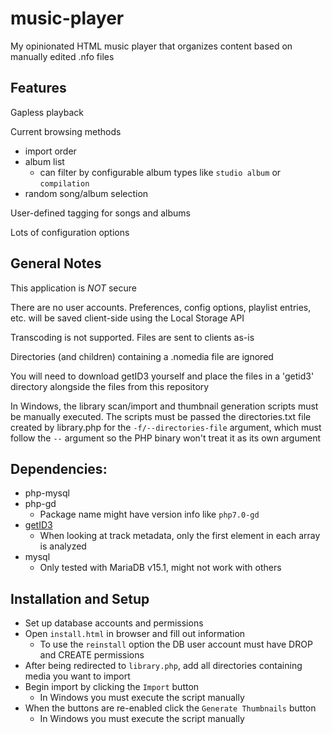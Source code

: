 music-player
=============
My opinionated HTML music player that organizes content based on manually edited .nfo files

## Features
Gapless playback

Current browsing methods
  * import order
  * album list
    * can filter by configurable album types like ``studio album`` or ``compilation``
  * random song/album selection

User-defined tagging for songs and albums

Lots of configuration options

## General Notes
This application is _NOT_ secure

There are no user accounts. Preferences, config options, playlist entries, etc. will be saved client-side using the Local Storage API

Transcoding is not supported. Files are sent to clients as-is

Directories (and children) containing a .nomedia file are ignored

You will need to download getID3 yourself and place the files in a 'getid3' directory alongside the files from this repository

In Windows, the library scan/import and thumbnail generation scripts must be manually executed. The scripts must be passed the directories.txt file created by library.php for the ``-f/--directories-file`` argument, which must follow the ``--`` argument so the PHP binary won't treat it as its own argument

## Dependencies:
  * php-mysql
  * php-gd
    * Package name might have version info like ``php7.0-gd``
  * [getID3](http://getid3.sourceforge.net/)
    * When looking at track metadata, only the first element in each array is analyzed
  * mysql
    * Only tested with MariaDB v15.1, might not work with others

## Installation and Setup
  * Set up database accounts and permissions
  * Open ``install.html`` in browser and fill out information
    * To use the ``reinstall`` option the DB user account must have DROP and CREATE permissions
  * After being redirected to ``library.php``, add all directories containing media you want to import
  * Begin import by clicking the ``Import`` button
    * In Windows you must execute the script manually
  * When the buttons are re-enabled click the ``Generate Thumbnails`` button
    * In Windows you must execute the script manually
